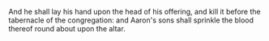 And he shall lay his hand upon the head of his offering, and kill it before the tabernacle of the congregation: and Aaron's sons shall sprinkle the blood thereof round about upon the altar.
